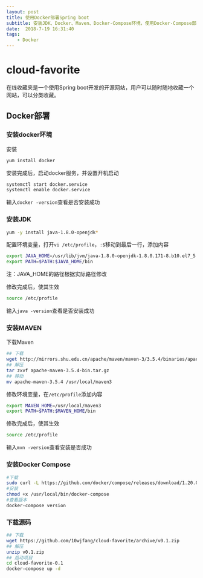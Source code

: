 ```yaml
---
layout: post
title: 使用Docker部署Spring boot
subtitle: 安装JDK、Docker、Maven、Docker-Compose环境，使用Docker-Compose部署
date:  2018-7-19 16:31:40
tags: 
	- Docker
---
```


cloud-favorite
================

在线收藏夹是一个使用Spring boot开发的开源网站，用户可以随时随地收藏一个网站，可以分类收藏。

## Docker部署

### 安装docker环境

安装

```sh
yum install docker
```

安装完成后，启动docker服务，并设置开机启动

``` sh
systemctl start docker.service
systemctl enable docker.service
```

输入``docker -version``查看是否安装成功

### 安装JDK

```sh
yum -y install java-1.8.0-openjdk*
```

配置环境变量，打开``vi /etc/profile``，``:$``移动到最后一行，添加内容

```sh
export JAVA_HOME=/usr/lib/jvm/java-1.8.0-openjdk-1.8.0.171-8.b10.el7_5.x86_64
export PATH=$PATH:$JAVA_HOME/bin
```

注：JAVA_HOME的路径根据实际路径修改

修改完成后，使其生效

```sh
source /etc/profile
```

输入``java -version``查看是否安装成功

### 安装MAVEN

下载Maven

```sh
## 下载
wget http://mirrors.shu.edu.cn/apache/maven/maven-3/3.5.4/binaries/apache-maven-3.5.4-bin.tar.gz
## 解压
tar zxvf apache-maven-3.5.4-bin.tar.gz
## 移动
mv apache-maven-3.5.4 /usr/local/maven3
```

修改环境变量，在``/etc/profile``添加内容

```sh
export MAVEN_HOME=/usr/local/maven3
export PATH=$PATH:$MAVEN_HOME/bin
```

修改完成后，使其生效

```sh
source /etc/profile
```

输入``mvn -version``查看安装是否成功

### 安装Docker Compose

```sh
#下载
sudo curl -L https://github.com/docker/compose/releases/download/1.20.0/docker-compose-`uname -s`-`uname -m` -o /usr/local/bin/docker-compose
#安装
chmod +x /usr/local/bin/docker-compose
#查看版本
docker-compose version
```

### 下载源码

```sh
## 下载
wget https://github.com/10wjfang/cloud-favorite/archive/v0.1.zip
## 解压
unzip v0.1.zip
## 启动项目
cd cloud-favorite-0.1
docker-compose up -d
```